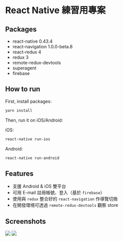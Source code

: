 # React Native 練習用專案

## Packages

* react-native 0.43.4
* react-navigation 1.0.0-beta.8
* react-redux 4
* redux 3
* remote-redux-devtools
* superagent
* firebase

## How to run

First, install packages:

```bash
yarn install
```

Then, run it on iOS/Android:

iOS:

```bash
react-native run-ios
```

Android:

```bash
react-native run-android
```

## Features

* 支援 Android & iOS 雙平台
* 可用 E-mail 註冊帳號、登入（基於 `firebase`）
* 使用與 `redux` 整合好的 `react-navigation` 作導覽切換
* 在開發環境可透過 `remote-redux-devtools` 觀察 store

## Screenshots

<img src="https://i.imgur.com/j4xbRz9.png" />
<img src="https://i.imgur.com/AK18xXH.png" />
